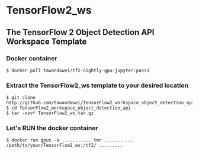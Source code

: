 # TensorFlow2_ws
## The TensorFlow 2 Object Detection API Workspace Template

### Docker container
```
$ docker pull tawandawei/tf2-nightly-gpu-jupyter:pass3
```
### Extract the TensorFlow2_ws template to your desired location
```
$ git clone http://github.com/tawandawei/TensorFlow2_workspace_object_detection_api.git
$ cd TensorFlow2_workspace_object_detection_api
$ tar -xzvf TensorFlow2_ws.tar.gz
```

### Let's RUN the docker container
```
$ docker run gpus -a ........... tmr ........... /path/to/your/TensorFlow2_ws:/tf2/ .........
```
